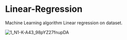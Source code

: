 # Linear-Regression
 Machine Learning algorithm Linear regression on dataset.
 
![1_N1-K-A43_98pYZ27fnupDA](https://user-images.githubusercontent.com/83153656/190956748-ad8919df-3c02-477f-babc-ea4e117e0b14.jpg)
